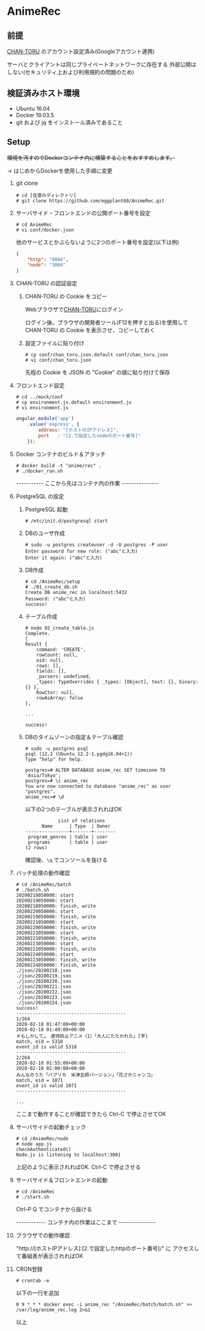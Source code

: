 # AnimeRec

## 前提

[CHAN-TORU](https://tv.so-net.ne.jp/chan-toru/login) のアカウント設定済み(Googleアカウント連携)

サーバとクライアントは同じプライベートネットワークに存在する
外部公開はしない(セキュリティ上および利用規約の問題のため)

## 検証済みホスト環境

- Ubuntu 16.04
- Docker 19.03.5
- git および jq をインストール済みであること

## Setup

~~環境を汚すのでDockerコンテナ内に構築することをおすすめします。~~

-> はじめからDockerを使用した手順に変更

1. git clone

	```
	# cd [任意のディレクトリ]
	# git clone https://github.com/eggplant60/AnimeRec.git
	```

1. サーバサイド・フロントエンドの公開ポート番号を設定

	```
	# cd AnimeRec
	# vi conf/docker.json
	```

	他のサービスとかぶらないように2つのポート番号を設定(以下は例)
	```:conf/docker.json
	{
		"http": "8084",
		"node": "3004"
	}
	```

1. CHAN-TORU の認証設定

	1. CHAN-TORU の Cookie をコピー

		Webブラウザで[CHAN-TORU](https://tv.so-net.ne.jp/chan-toru/login)にログイン

		ログイン後、ブラウザの開発者ツール(F12を押すと出る)を使用して
		CHAN-TORU の Cookie を表示させ、コピーしておく

	1. 設定ファイルに貼り付け

		```
		# cp conf/chan_toru.json.default conf/chan_toru.json
		# vi conf/chan_toru.json
		```

		先程の Cookie を JSON の "Cookie" の値に貼り付けて保存


1. フロントエンド設定

	```
	# cd ../mock/conf
	# cp environment.js.default environment.js
	# vi environment.js
	```

	```JavaScript:environment.js
	angular.module('app')
		.value('express', {
			address: "[ホストのIPアドレス]",
			port   : "[2.で指定したnodeのポート番号]"
		});
	```


1. Docker コンテナのビルド＆アタッチ

	```
	# docker build -t "anime/rec" .
	# ./docker_run.sh
	```
	----------- ここから先はコンテナ内の作業 ---------------


1. PostgreSQL の設定

	1. PostgreSQL 起動

		```
		# /etc/init.d/postgresql start
		```

	1. DBのユーザ作成

		```
		# sudo -u postgres createuser -d -U postgres -P user
		Enter password for new role: ("abc"と入力)
		Enter it again: ("abc"と入力)
		```

	1. DB作成

		```
		# cd /AnimeRec/setup
		# ./01_create_db.sh
		Create DB anime_rec in localhost:5432
		Password: ("abc"と入力)
		success!
		```

	1. テーブル作成

		```
		# node 02_create_table.js
		Complete.
		[
		Result {
			command: 'CREATE',
			rowCount: null,
			oid: null,
			rows: [],
			fields: [],
			_parsers: undefined,
			_types: TypeOverrides { _types: [Object], text: {}, binary: {} },
			RowCtor: null,
			rowAsArray: false
		},

		...

		success!
		```

	1. DBのタイムゾーンの指定＆テーブル確認

		```
		# sudo -u postgres psql
		psql (12.2 (Ubuntu 12.2-1.pgdg16.04+1))
		Type "help" for help.

		postgres=# ALTER DATABASE anime_rec SET timezone TO 'Asia/Tokyo';
		postgres=# \c anime_rec
		You are now connected to database "anime_rec" as user "postgres".
		anime_rec=# \d
		```

		以下の2つのテーブルが表示されればOK

		```
		            List of relations
		      Name      | Type  | Owner
		----------------+-------+--------
		 program_genres | table | user
 		 programs       | table | user
		(2 rows)
		```

		確認後、`\q` でコンソールを抜ける

1. バッチ処理の動作確認

	```
	# cd /AnimeRec/batch
	# ./batch.sh
	20200218050000: start
	20200219050000: start
	20200218050000: finish, write
	20200220050000: start
	20200219050000: finish, write
	20200221050000: start
	20200220050000: finish, write
	20200222050000: start
	20200221050000: finish, write
	20200223050000: start
	20200222050000: finish, write
	20200224050000: start
	20200223050000: finish, write
	20200224050000: finish, write
	./json/20200218.json
	./json/20200219.json
	./json/20200220.json
	./json/20200221.json
	./json/20200222.json
	./json/20200223.json
	./json/20200224.json
	success!
	----------------------------------------
	1/264
	2020-02-18 01:47:00+00:00
	2020-02-18 01:49:00+00:00
	＃もしかして…　虐待防止アニメ（1）「大人にたたかれた」[字]
	match, eid = 5318
	event_id is valid 5318
	----------------------------------------
	2/264
	2020-02-18 01:55:00+00:00
	2020-02-18 02:00:00+00:00
	みんなのうた「パプリカ　米津玄師バージョン」「花さかニャンコ」
	match, eid = 1071
	event_id is valid 1071
	----------------------------------------

	...
	```

	ここまで動作することが確認できたら Ctrl-C で停止させてOK

1. サーバサイドの起動チェック

	```
	# cd /AnimeRec/node
	# node app.js
	checkAuthenticated()
	Node.js is listening to localhost:3001
	```
	上記のように表示されればOK. Ctrl-C で停止させる

1. サーバサイド＆フロントエンドの起動

	```
	# cd /AnimeRec
	# ./start.sh
	```
	Ctrl-P Q でコンテナから抜ける

	------------ コンテナ内の作業はここまで ---------------	

1. ブラウザでの動作確認

	"http://[ホストIPアドレス]:[2.で設定したhttpのポート番号]/" に
	アクセスして番組表が表示されればOK

1. CRON登録

	```
	# crontab -e
	```

	以下の一行を追加

	```
	0 9 * * * docker exec -i anime_rec "/AnimeRec/batch/batch.sh" >> /var/log/anime_rec.log 2>&1
	```

	
	以上